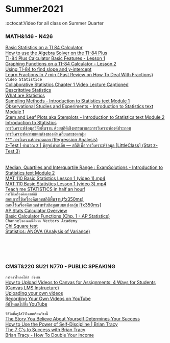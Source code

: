 # Summer2021
:octocat:Video for all class on Summer Quarter<br>
### MATH&146 - N426<br>
[Basic Statistics on a TI 84 Calculator](https://www.youtube.com/watch?v=V4aUsBeMoYg)<br>
[How to use the Algebra Solver on the TI-84 Plus](https://www.youtube.com/watch?v=UZnbiLoQiBQ&list=RDCMUCnqxRht9znQ_OOwRchPTzPQ&start_radio=1&rv=UZnbiLoQiBQ&t=4)<br>
[TI-84 Plus Calculator Basic Features - Lesson 1](https://www.youtube.com/watch?v=IiCI2tQuZEM)<br>
[Graphing Functions on a TI-84 Calculator - Lesson 2](https://www.youtube.com/watch?v=CGOk_dKoddA)<br>
[Using TI-84 to find slope and y-intercept](https://www.youtube.com/watch?v=1YRs7nDNZr8)<br>
[Learn Fractions In 7 min ( Fast Review on How To Deal With Fractions)](https://www.youtube.com/watch?v=dG2WSstQyUE)<br>
```Video Statistice```<br>
[Collaborative Statistics Chapter 1 Video Lecture Captioned](https://www.youtube.com/watch?v=viXNnZO8X9k&t=1374s)<br>
[Descritptive Statistics](https://www.youtube.com/watch?v=OEC8fIsJ8ro)<br>
[What are Statistics](https://www.youtube.com/watch?v=qGYVDWv5xWs)<br>
[Sampling Methods - Introduction to Statistics text Module 1](https://www.youtube.com/watch?v=no57iYTiSuE&list=PLwe4ajtQ6GaB1cqBqBeWvJP805TH3Ds7U&index=3)<br>
[Observational Studies and Experiments - Introduction to Statistics text Module 1](https://www.youtube.com/watch?v=PYy3HRqV3Gg&list=PLwe4ajtQ6GaB1cqBqBeWvJP805TH3Ds7U&index=1)<br>
[Stem and Leaf Plots aka Stemplots - Introduction to Statistics text Module 2](https://www.youtube.com/watch?v=gGQi2yd9krw&list=PLwe4ajtQ6GaB1cqBqBeWvJP805TH3Ds7U&index=3)<br>
[Introduction to Statistics](https://www.youtube.com/watch?v=zgcx1bs_uVo&list=RDCMUCNVMxRMEwvo9AS-Jfh6fQFg&start_radio=1&rv=zgcx1bs_uVo&t=266)<br>
[การวิเคราะห์ข้อมูลวิจัยพื้นฐาน ด้วยสถิติเชิงพรรณาและการวิเคราะห์องค์ประกอบ](https://www.youtube.com/watch?v=Ew9nYO5OF0E)<br>
[การวิเคราะห์ความแตกต่างของค่าเฉลี่ยและของกลุ่ม](https://www.youtube.com/watch?v=1LNNN6fZWxU)<br>
[*** การวิเคราะห์การถดถอย (Regression Analysis)](https://www.youtube.com/watch?v=iy3FEcZx0Uo)<br>
[z-Test | คำนวณ z | พิสูจน์ค่าเฉลี่ย — สถิติเพื่อการวิเคราะห์ข้อมูล [LittleClass] (Stat z-Test 3)](https://www.youtube.com/watch?v=URgt9rKwQOQ)<br>
[]()<br>
[]()<br>
[Median, Quartiles and Interquartile Range : ExamSolutions - Introduction to Statistics text Module 2](https://www.youtube.com/watch?v=muXLHhEkXSQ&list=PLwe4ajtQ6GaB1cqBqBeWvJP805TH3Ds7U&index=4)<br>
[MAT 110 Basic Statistics Lesson 1 (video 1).mp4](https://www.youtube.com/watch?v=daIb2VF1i3M)<br>
[MAT 110 Basic Statistics Lesson 1 (video 3).mp4](https://www.youtube.com/watch?v=rFNWDLSeaiU&list=RDCMUCYbGikXTKlQ41KzXaFsuqQg&index=3)<br>
[Teach me STATISTICS in half an hour!](https://www.youtube.com/watch?v=kyjlxsLW1Is)<br>
```การใช้เครื่องคิดเลขสถิติ```<br>
[สอนการใช้เครื่องคิดเลขสถิติพื้นฐาน(fx350ms)](https://www.youtube.com/watch?v=zHVzi0F9WpM)<br>
[สอนใช้เครื่องคิดเลขสำหรับข้อมูลแบบแบ่งกลุ่ม [fx350ms]](https://www.youtube.com/watch?v=3-JMEL9O36Q)<br>
[AP Stats Calculator Overview](https://www.youtube.com/watch?v=cIsM8SCfEm8)<br>
[Basic Calculator Functions (Chp. 1 - AP Statistics)](https://www.youtube.com/watch?v=9A_8IsWimnc)<br>
```Channelของคนนี้ดีมาก Vectors Academy```<br>
[Chi Square test](https://www.youtube.com/watch?v=f53nXHoMXx4&list=RDCMUCFUTIAx5h703U3gEcM1157Q&start_radio=1&rv=f53nXHoMXx4&t=0)<br>
[Statistics: ANOVA (Analysis of Variance)](https://www.youtube.com/watch?v=ynx04Qgqdrc&list=RDCMUCFUTIAx5h703U3gEcM1157Q&index=4)<br>
[]()<br>
[]()<br>
[]()<br>
[]()<br>
### CMST&220 SU21 N770 - PUBLIC SPEAKING
```การดาวโหลดไฟล์ ส่งงาน```<br>
[How to Upload Videos to Canvas for Assignments: 4 Ways for Students (Canvas LMS Instructure)](https://www.youtube.com/watch?v=FB-ibMSAGh0)<br>
[Uploading your own videos](https://edu.gcfglobal.org/en/youtube/uploading-and-sharing-videos/1/)<br>
[Recording Your Own Videos on YouTube](https://www.youtube.com/watch?v=OlN4RksQpCQ&t=35s)<br>
[อัปโหลดไปยัง YouTube](https://www.youtube.com/watch?v=klVWGHtRTuE&t=21s)<br>

```วีดีโอที่ครูใส่ใว้ในบทเรียนวิชานี้```<br>
[The Story You Believe About Yourself Determines Your Success](https://www.youtube.com/watch?v=68Wz25NMX2k&t=44s)<br>
[How to Use the Power of Self-Discipline | Brian Tracy](https://www.youtube.com/watch?v=pyNfB24Eo4A)<br>
[The 7 C's to Success with Brian Tracy](https://www.youtube.com/watch?v=FfohcP_zBkQ)<br>
[Brian Tracy - How To Double Your Income](https://www.youtube.com/watch?v=9QzFGqcxLJg)<br>
[]()<br>
[]()<br>
